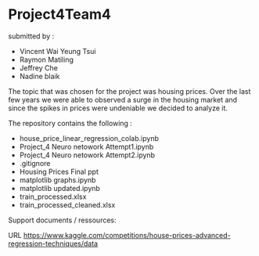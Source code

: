# Project4Team4

submitted by :
- Vincent Wai Yeung Tsui
- Raymon Matiling
- Jeffrey Che
- Nadine blaik

The topic that was chosen for the project was housing prices. Over the last few years we were able to observed a surge in the housing market and since the spikes in prices were undeniable we decided to analyze it.

The repository contains the following :
- house_price_linear_regression_colab.ipynb
- Project_4 Neuro netowork Attempt1.ipynb
- Project_4 Neuro netowork Attempt2.ipynb
- .gitignore
- Housing Prices Final ppt
- matplotlib graphs.ipynb
- matplotlib updated.ipynb
- train_processed.xlsx
- train_processed_cleaned.xlsx


Support documents / ressources:

URL https://www.kaggle.com/competitions/house-prices-advanced-regression-techniques/data
